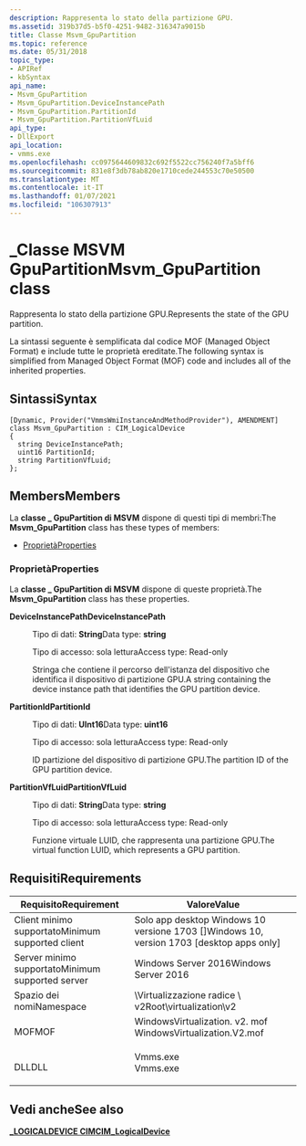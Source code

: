 ```yaml
---
description: Rappresenta lo stato della partizione GPU.
ms.assetid: 319b37d5-b5f0-4251-9482-316347a9015b
title: Classe Msvm_GpuPartition
ms.topic: reference
ms.date: 05/31/2018
topic_type:
- APIRef
- kbSyntax
api_name:
- Msvm_GpuPartition
- Msvm_GpuPartition.DeviceInstancePath
- Msvm_GpuPartition.PartitionId
- Msvm_GpuPartition.PartitionVfLuid
api_type:
- DllExport
api_location:
- vmms.exe
ms.openlocfilehash: cc0975644609832c692f5522cc756240f7a5bff6
ms.sourcegitcommit: 831e8f3db78ab820e1710cede244553c70e50500
ms.translationtype: MT
ms.contentlocale: it-IT
ms.lasthandoff: 01/07/2021
ms.locfileid: "106307913"
---
```

# <a name="msvm_gpupartition-class"></a><span data-ttu-id="d0065-103">\_Classe MSVM GpuPartition</span><span class="sxs-lookup"><span data-stu-id="d0065-103">Msvm\_GpuPartition class</span></span>

<span data-ttu-id="d0065-104">Rappresenta lo stato della partizione GPU.</span><span class="sxs-lookup"><span data-stu-id="d0065-104">Represents the state of the GPU partition.</span></span>

<span data-ttu-id="d0065-105">La sintassi seguente è semplificata dal codice MOF (Managed Object Format) e include tutte le proprietà ereditate.</span><span class="sxs-lookup"><span data-stu-id="d0065-105">The following syntax is simplified from Managed Object Format (MOF) code and includes all of the inherited properties.</span></span>

## <a name="syntax"></a><span data-ttu-id="d0065-106">Sintassi</span><span class="sxs-lookup"><span data-stu-id="d0065-106">Syntax</span></span>

``` syntax
[Dynamic, Provider("VmmsWmiInstanceAndMethodProvider"), AMENDMENT]
class Msvm_GpuPartition : CIM_LogicalDevice
{
  string DeviceInstancePath;
  uint16 PartitionId;
  string PartitionVfLuid;
};
```

## <a name="members"></a><span data-ttu-id="d0065-107">Members</span><span class="sxs-lookup"><span data-stu-id="d0065-107">Members</span></span>

<span data-ttu-id="d0065-108">La **classe \_ GpuPartition di MSVM** dispone di questi tipi di membri:</span><span class="sxs-lookup"><span data-stu-id="d0065-108">The **Msvm\_GpuPartition** class has these types of members:</span></span>

-   [<span data-ttu-id="d0065-109">Proprietà</span><span class="sxs-lookup"><span data-stu-id="d0065-109">Properties</span></span>](#properties)

### <a name="properties"></a><span data-ttu-id="d0065-110">Proprietà</span><span class="sxs-lookup"><span data-stu-id="d0065-110">Properties</span></span>

<span data-ttu-id="d0065-111">La **classe \_ GpuPartition di MSVM** dispone di queste proprietà.</span><span class="sxs-lookup"><span data-stu-id="d0065-111">The **Msvm\_GpuPartition** class has these properties.</span></span>

<dl> <dt>

<span data-ttu-id="d0065-112">**DeviceInstancePath**</span><span class="sxs-lookup"><span data-stu-id="d0065-112">**DeviceInstancePath**</span></span>
</dt> <dd> <dl> <dt>

<span data-ttu-id="d0065-113">Tipo di dati: **String**</span><span class="sxs-lookup"><span data-stu-id="d0065-113">Data type: **string**</span></span>
</dt> <dt>

<span data-ttu-id="d0065-114">Tipo di accesso: sola lettura</span><span class="sxs-lookup"><span data-stu-id="d0065-114">Access type: Read-only</span></span>
</dt> </dl>

<span data-ttu-id="d0065-115">Stringa che contiene il percorso dell'istanza del dispositivo che identifica il dispositivo di partizione GPU.</span><span class="sxs-lookup"><span data-stu-id="d0065-115">A string containing the device instance path that identifies the GPU partition device.</span></span>

</dd> <dt>

<span data-ttu-id="d0065-116">**PartitionId**</span><span class="sxs-lookup"><span data-stu-id="d0065-116">**PartitionId**</span></span>
</dt> <dd> <dl> <dt>

<span data-ttu-id="d0065-117">Tipo di dati: **UInt16**</span><span class="sxs-lookup"><span data-stu-id="d0065-117">Data type: **uint16**</span></span>
</dt> <dt>

<span data-ttu-id="d0065-118">Tipo di accesso: sola lettura</span><span class="sxs-lookup"><span data-stu-id="d0065-118">Access type: Read-only</span></span>
</dt> </dl>

<span data-ttu-id="d0065-119">ID partizione del dispositivo di partizione GPU.</span><span class="sxs-lookup"><span data-stu-id="d0065-119">The partition ID of the GPU partition device.</span></span>

</dd> <dt>

<span data-ttu-id="d0065-120">**PartitionVfLuid**</span><span class="sxs-lookup"><span data-stu-id="d0065-120">**PartitionVfLuid**</span></span>
</dt> <dd> <dl> <dt>

<span data-ttu-id="d0065-121">Tipo di dati: **String**</span><span class="sxs-lookup"><span data-stu-id="d0065-121">Data type: **string**</span></span>
</dt> <dt>

<span data-ttu-id="d0065-122">Tipo di accesso: sola lettura</span><span class="sxs-lookup"><span data-stu-id="d0065-122">Access type: Read-only</span></span>
</dt> </dl>

<span data-ttu-id="d0065-123">Funzione virtuale LUID, che rappresenta una partizione GPU.</span><span class="sxs-lookup"><span data-stu-id="d0065-123">The virtual function LUID, which represents a GPU partition.</span></span>

</dd> </dl>

## <a name="requirements"></a><span data-ttu-id="d0065-124">Requisiti</span><span class="sxs-lookup"><span data-stu-id="d0065-124">Requirements</span></span>



| <span data-ttu-id="d0065-125">Requisito</span><span class="sxs-lookup"><span data-stu-id="d0065-125">Requirement</span></span> | <span data-ttu-id="d0065-126">Valore</span><span class="sxs-lookup"><span data-stu-id="d0065-126">Value</span></span> |
|-------------------------------------|---------------------------------------------------------------------------------------------------------|
| <span data-ttu-id="d0065-127">Client minimo supportato</span><span class="sxs-lookup"><span data-stu-id="d0065-127">Minimum supported client</span></span><br/> | <span data-ttu-id="d0065-128">Solo app desktop Windows 10 versione 1703 \[\]</span><span class="sxs-lookup"><span data-stu-id="d0065-128">Windows 10, version 1703 \[desktop apps only\]</span></span><br/>                                               |
| <span data-ttu-id="d0065-129">Server minimo supportato</span><span class="sxs-lookup"><span data-stu-id="d0065-129">Minimum supported server</span></span><br/> | <span data-ttu-id="d0065-130">Windows Server 2016</span><span class="sxs-lookup"><span data-stu-id="d0065-130">Windows Server 2016</span></span><br/>                                                                          |
| <span data-ttu-id="d0065-131">Spazio dei nomi</span><span class="sxs-lookup"><span data-stu-id="d0065-131">Namespace</span></span><br/>                | <span data-ttu-id="d0065-132">\\Virtualizzazione radice \\ v2</span><span class="sxs-lookup"><span data-stu-id="d0065-132">Root\\virtualization\\v2</span></span><br/>                                                                     |
| <span data-ttu-id="d0065-133">MOF</span><span class="sxs-lookup"><span data-stu-id="d0065-133">MOF</span></span><br/>                      | <dl> <span data-ttu-id="d0065-134"><dt>WindowsVirtualization. v2. mof</dt></span><span class="sxs-lookup"><span data-stu-id="d0065-134"><dt>WindowsVirtualization.V2.mof</dt></span></span> </dl> |
| <span data-ttu-id="d0065-135">DLL</span><span class="sxs-lookup"><span data-stu-id="d0065-135">DLL</span></span><br/>                      | <dl> <span data-ttu-id="d0065-136"><dt>Vmms.exe</dt></span><span class="sxs-lookup"><span data-stu-id="d0065-136"><dt>Vmms.exe</dt></span></span> </dl>                     |



## <a name="see-also"></a><span data-ttu-id="d0065-137">Vedi anche</span><span class="sxs-lookup"><span data-stu-id="d0065-137">See also</span></span>

<dl> <dt>

[<span data-ttu-id="d0065-138">**\_LOGICALDEVICE CIM**</span><span class="sxs-lookup"><span data-stu-id="d0065-138">**CIM\_LogicalDevice**</span></span>](cim-logicaldevice.md)
</dt> </dl>

 

 




